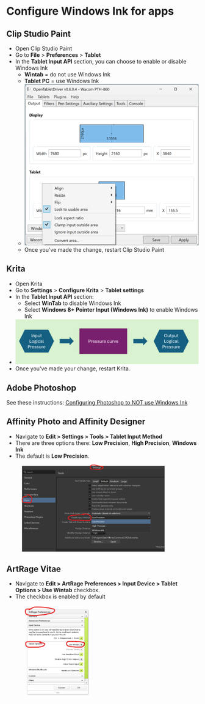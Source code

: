 # Configure Windows Ink for apps

## Clip Studio Paint

* Open Clip Studio Paint
* Go to **File** > **Preferences** > **Tablet**
* In the **Tablet Input API** section, you can choose to enable or disable Windows Ink
  * **Wintab** = do not use Windows Ink
  * **Tablet PC** = use Windows Ink
  * ![](<../../../.gitbook/assets/image (224).png>)
  * Once you've made the change, restart Clip Studio Paint

## Krita

* Open Krita
* Go to **Settings** > **Configure Krita** > **Tablet settings**
* In the **Tablet Input API** section:
  * Select **WinTab** to disable Windows Ink
  * Select **Windows 8+ Pointer Input (Windows Ink)** to enable Windows Ink
* ![](<../../../.gitbook/assets/image (10).png>)
* Once you've made your change, restart Krita.

## Adobe Photoshop

See these instructions: [Configuring Photoshop to NOT use Windows Ink](configuring-photoshop-to-not-use-windows-ink.md)&#x20;



## Affinity Photo and Affinity Designer

* Navigate to **Edit > Settings > Tools > Tablet Input Method**
* There are three options there: **Low Precision**, **High Precision**, **Windows Ink**&#x20;
* The default is **Low Precision**.

<div align="left">

<figure><img src="../../../.gitbook/assets/image (369).png" alt="" width="375"><figcaption></figcaption></figure>

</div>

## ArtRage Vitae

* Navigate to **Edit > ArtRage Preferences > Input Device > Tablet Options > Use Wintab** checkbox.
* The checkbox is enabled by default

<div align="left">

<figure><img src="../../../.gitbook/assets/image (370).png" alt="" width="188"><figcaption></figcaption></figure>

</div>




